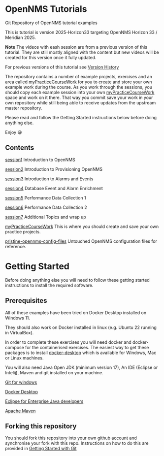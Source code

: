 # OpenNMS Tutorials

Git Repository of OpenNMS tutorial examples

This is tutorial is version 2025-Horizon33 targeting OpenNMS Horizon 33 / Meridian 2025.

**Note** The videos with eash session are from a previous version of this tutorial. 
  They are still mostly aligned with the content but new videos will be created for this version once it fully updated.

For previous versions of this tutorial see [Version History](../main/versionHistory.md)

The repository contains a number of example projects, exercises and an area called [myPracticeCourseWork](../main/myPracticeCourseWork/) for you to create and store your own example work during the course. 
As you work through the sessions, you should copy each example session into your own [myPracticeCourseWork](../main/myPracticeCourseWork/) space and work on it there. 
That way you commit save your work in your own repository while still being able to receive updates from the upstream master repository.

Please read and follow the Getting Started instructions below before doing anything else.

Enjoy &#128512;

## Contents
[session1](../main/session1/) Introduction to OpenNMS

[session2](../main/session2/) Introduction to Provisioning OpenNMS

[session3](../main/session3/) Introduction to Alarms and Events

[session4](../main/session4/) Database Event and Alarm Enrichment

[session5](../main/session5/) Performance Data Collection 1

[session6](../main/session6/) Performance Data Collection 2

[session7](../main/session7/) Additional Topics and wrap up

[myPracticeCourseWork](../main/myPracticeCourseWork) This is where you should create and save your own practice projects.

[pristine-opennms-config-files](../main/pristine-opennms-config-files/) Untouched OpenNMS configuration files for reference.

# Getting Started
Before doing anything else you will need to follow these getting started instructions to install the required software.

## Prerequisites

All of these examples have been tried on Docker Desktop installed on Windows 11.

They should also work on Docker installed in linux  (e.g. Ubuntu 22 running in VirtualBox).

In order to complete these exercises you will need docker and docker-compose for the containerised exercises. 
The easiest way to get these packages is to install [docker-desktop](https://www.docker.com/products/docker-desktop/) which is available for Windows, Mac or Linux machines. 

You will also need Java Open JDK (minimum version 17), An IDE (Eclipse or Intelij), Maven and git installed on your machine. 

[Git for windows](https://git-scm.com/download/win)

[Docker Desktop](https://www.docker.com/products/docker-desktop/)

[Eclipse for Enterprise Java developers](https://www.eclipse.org/downloads/packages/release/2023-12/r/eclipse-ide-enterprise-java-and-web-developers)

[Apache Maven](https://maven.apache.org/)

## Forking this repository

You should fork this repository into your own github account and synchronise your fork with this repo. 
Instructions on how to do this are provided in [Getting Started with Git](../main/gettingStartedWithGit.md)
